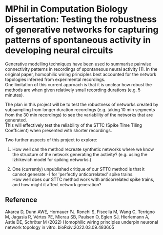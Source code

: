 # MPhil in Computation Biology Dissertation: Testing the robustness of generative networks for capturing patterns of spontaneous activity in developing neural circuits

Generative modelling techniques have been used to summarise pairwise connectivity patterns in recordings of spontaneous neural activity [1].
In the original paper, homophilic wiring principles best accounted for the network topologies inferred from experimental recordings.  
One limitation of this current approach is that it is unclear how robust the
methods are when given relatively small recording durations (e.g. 5
minutes).

The plan in this project will be to test the robustness of networks created by subsampling from longer duration recordings (e.g. taking 10 min segments from the 30 min recordings) to see the variability of the networks that are generated.  
This will effectively test the reliability of the STTC (Spike Time Tiling Coefficient) when presented with shorter recordings.

Two further aspects of this project to explore:

1.  How well can the method recreate synthetic networks where we know the structure of the network generating the activity?  (e.g. using the Izhikevich model for spiking networks.)

2. One (currently) unpublished critique of our STTC method is that it cannot generate -1 for 'perfectly anticorrelated' spike trains.  
How well does our STTC method work with anticorrelated spike trains, and how might it affect network generation?


## Reference

Akarca D, Dunn AWE, Hornauer PJ, Ronchi S, Fiscella M, Wang C, Terrigno
M, Jagasia R, Vértes PE, Mierau SB, Paulsen O, Eglen SJ, Hierlemann A,
Astle DE, Schröter M (2022) Homophilic wiring principles underpin
neuronal network topology in vitro. bioRxiv:2022.03.09.483605 